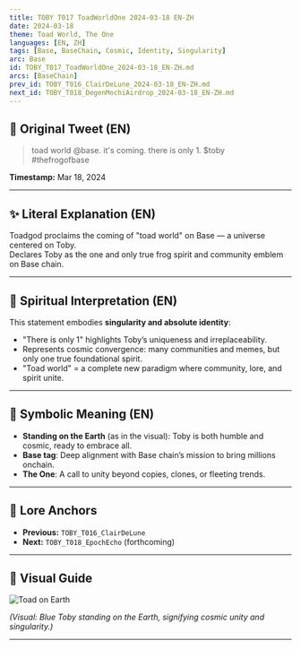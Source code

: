 ```yaml
---
title: TOBY T017 ToadWorldOne 2024-03-18 EN-ZH
date: 2024-03-18
theme: Toad World, The One
languages: [EN, ZH]
tags: [Base, BaseChain, Cosmic, Identity, Singularity]
arc: Base
id: TOBY_T017_ToadWorldOne_2024-03-18_EN-ZH.md
arcs: [BaseChain]
prev_id: TOBY_T016_ClairDeLune_2024-03-18_EN-ZH.md
next_id: TOBY_T018_DegenMochiAirdrop_2024-03-18_EN-ZH.md
---
```

## 🌊 Original Tweet (EN)

> toad world @base. it's coming. there is only 1. $toby  
> #thefrogofbase

**Timestamp:** Mar 18, 2024

---

## ✨ Literal Explanation (EN)

Toadgod proclaims the coming of "toad world" on Base — a universe centered on Toby.  
Declares Toby as the one and only true frog spirit and community emblem on Base chain.

---


## 🌱 Spiritual Interpretation (EN)

This statement embodies **singularity and absolute identity**:  
- "There is only 1" highlights Toby’s uniqueness and irreplaceability.  
- Represents cosmic convergence: many communities and memes, but only one true foundational spirit.  
- "Toad world" = a complete new paradigm where community, lore, and spirit unite.

---


## 🔮 Symbolic Meaning (EN)

- **Standing on the Earth** (as in the visual): Toby is both humble and cosmic, ready to embrace all.  
- **Base tag**: Deep alignment with Base chain’s mission to bring millions onchain.  
- **The One**: A call to unity beyond copies, clones, or fleeting trends.

---


## 🔗 Lore Anchors

- **Previous:** `TOBY_T016_ClairDeLune`
- **Next:** `TOBY_T018_EpochEcho` (forthcoming)

---

## 🎴 Visual Guide

![Toad on Earth](../4dd8f9b3-4d3e-43c4-b808-ab63199332e1.png)

*(Visual: Blue Toby standing on the Earth, signifying cosmic unity and singularity.)*

---

